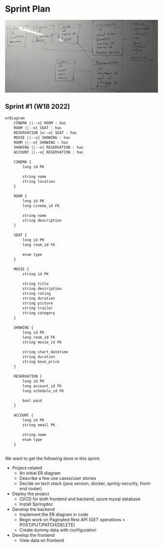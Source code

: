 # Sprint Plan

![ER diagram](./er-diagram.webp)


## Sprint #1 (W18 2022)

```mermaid
erDiagram
    CINEMA ||--o{ ROOM : has
    ROOM ||--o{ SEAT : has
    RESERVATION }o--o{ SEAT : has
    MOVIE ||--o{ SHOWING : has
    ROOM ||--o{ SHOWING : has
    SHOWING ||--o{ RESERVATION : has
    ACCOUNT ||--o{ RESERVATION : has  
    
    CINEMA {
        long id PK
        
        string name
        string location
    }
    
    ROOM {
        long id PK
        long cinema_id FK
        
        string name
        string description
    }
    
    SEAT {
        long id PK
        long room_id FK
        
        enum type
    }
    
    MOVIE {
        string id PK
        
        string title
        string description
        string rating
        string duration
        string picture
        string trailer
        string category
    }
    
    SHOWING {
        long id PK
        long room_id FK
        string movie_id FK
        
        string start_datetime
        string duration
        string base_price
    }
    
    RESERVATION {
        long id PK
        long account_id FK
        long schedule_id FK
        
        bool paid
    }
    
    ACCOUNT {
        long id PK
        string email PK
        
        string name
        enum type
    }
    

```

We want to get the following done in this sprint:
- Project-related
  - An initial ER diagram
  - Describe a few use cases/user stories
  - Decide on tech stack (java version, docker, spring-security, front-end router)
- Deploy the project 
  - CI/CD for both frontend and backend, azure mysql database
  - Install Springdoc
- Develop the backend
  - Implement the ER diagram in code
  - Begin work on Paginated Rest API (GET operations > POST/PUT/PATCH/DELETE)
  - Create dummy data with configuration
- Develop the frontend
  - View data on frontend
